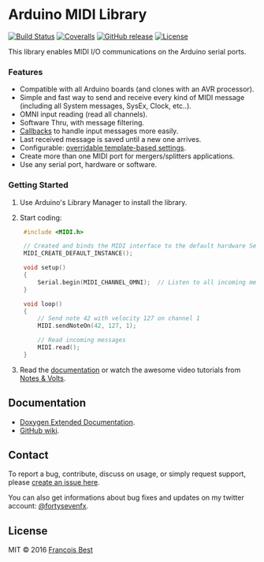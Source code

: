 # Arduino MIDI Library

[![Build Status](https://travis-ci.org/FortySevenEffects/arduino_midi_library.svg?branch=master)](https://travis-ci.org/FortySevenEffects/arduino_midi_library)
[![Coveralls](https://img.shields.io/coveralls/FortySevenEffects/arduino_midi_library.svg?maxAge=3600)](https://coveralls.io/github/FortySevenEffects/arduino_midi_library)
[![GitHub release](https://img.shields.io/github/release/FortySevenEffects/arduino_midi_library.svg?maxAge=3600)](https://github.com/FortySevenEffects/arduino_midi_library/releases/latest)
[![License](https://img.shields.io/github/license/FortySevenEffects/arduino_midi_library.svg?maxAge=3600)](LICENSE)

This library enables MIDI I/O communications on the Arduino serial ports.

### Features
* Compatible with all Arduino boards (and clones with an AVR processor).
* Simple and fast way to send and receive every kind of MIDI message (including all System messages, SysEx, Clock, etc..).
* OMNI input reading (read all channels).
* Software Thru, with message filtering.
* [Callbacks](http://playground.arduino.cc/Main/MIDILibraryCallbacks) to handle input messages more easily.
* Last received message is saved until a new one arrives.
* Configurable: [overridable template-based settings](https://github.com/FortySevenEffects/arduino_midi_library/wiki/Using-custom-Settings).
* Create more than one MIDI port for mergers/splitters applications.
* Use any serial port, hardware or software.

### Getting Started

1. Use Arduino's Library Manager to install the library.
2. Start coding:
   ```c++
    #include <MIDI.h>

    // Created and binds the MIDI interface to the default hardware Serial port
    MIDI_CREATE_DEFAULT_INSTANCE();

    void setup()
    {
        Serial.begin(MIDI_CHANNEL_OMNI);  // Listen to all incoming messages
    }

    void loop()
    {
        // Send note 42 with velocity 127 on channel 1
        MIDI.sendNoteOn(42, 127, 1);

        // Read incoming messages
        MIDI.read();
    }
    ```

3. Read the [documentation](#documentation) or watch the awesome video tutorials from [Notes & Volts](https://www.youtube.com/playlist?list=PL4_gPbvyebyH2xfPXePHtx8gK5zPBrVkg).

## Documentation

- [Doxygen Extended Documentation](http://fortyseveneffects.github.io/arduino_midi_library/).
- [GitHub wiki](https://github.com/FortySevenEffects/arduino_midi_library/wiki).

## Contact

To report a bug, contribute, discuss on usage, or simply request support, please [create an issue here](https://github.com/FortySevenEffects/arduino_midi_library/issues/new).

You can also get informations about bug fixes and updates on my twitter account: [@fortysevenfx](http://twitter.com/fortysevenfx).

## License

MIT © 2016 [Francois Best](http://fortyseveneffects.com)
